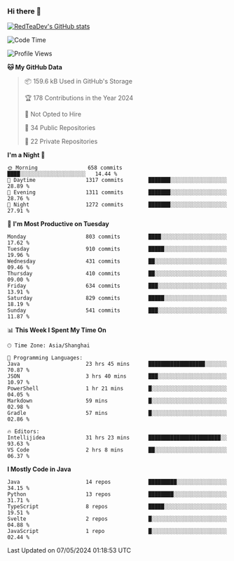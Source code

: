 ### Hi there 👋

<!--
**RedTeaDev/RedTeaDev** is a ✨ _special_ ✨ repository because its `README.md` (this file) appears on your GitHub profile.

Here are some ideas to get you started:

- 🔭 I’m currently working on ...
- 🌱 I’m currently learning ...
- 👯 I’m looking to collaborate on ...
- 🤔 I’m looking for help with ...
- 💬 Ask me about ...
- 📫 How to reach me: ...
- 😄 Pronouns: ...
- ⚡ Fun fact: ...
-->

<!--
[![wakatime](https://wakatime.com/badge/user/6b101ed0-04c0-4490-9283-eb61f2efff96.svg)](https://wakatime.com/@6b101ed0-04c0-4490-9283-eb61f2efff96)
!-->

[![RedTeaDev's GitHub stats](https://github-readme-stats.vercel.app/api?username=RedTeaDev)](https://github.com/anuraghazra/github-readme-stats)
<!--
[![willianrod's wakatime stats](https://github-readme-stats.vercel.app/api/wakatime?username=RedTeaDev)](https://github.com/anuraghazra/github-readme-stats)
!-->
<!--START_SECTION:waka-->
![Code Time](http://img.shields.io/badge/Code%20Time-2%2C223%20hrs%204%20mins-blue)

![Profile Views](http://img.shields.io/badge/Profile%20Views-3-blue)

**🐱 My GitHub Data** 

> 📦 159.6 kB Used in GitHub's Storage 
 > 
> 🏆 178 Contributions in the Year 2024
 > 
> 🚫 Not Opted to Hire
 > 
> 📜 34 Public Repositories 
 > 
> 🔑 22 Private Repositories 
 > 
**I'm a Night 🦉** 

```text
🌞 Morning                658 commits         ████░░░░░░░░░░░░░░░░░░░░░   14.44 % 
🌆 Daytime                1317 commits        ███████░░░░░░░░░░░░░░░░░░   28.89 % 
🌃 Evening                1311 commits        ███████░░░░░░░░░░░░░░░░░░   28.76 % 
🌙 Night                  1272 commits        ███████░░░░░░░░░░░░░░░░░░   27.91 % 
```
📅 **I'm Most Productive on Tuesday** 

```text
Monday                   803 commits         ████░░░░░░░░░░░░░░░░░░░░░   17.62 % 
Tuesday                  910 commits         █████░░░░░░░░░░░░░░░░░░░░   19.96 % 
Wednesday                431 commits         ██░░░░░░░░░░░░░░░░░░░░░░░   09.46 % 
Thursday                 410 commits         ██░░░░░░░░░░░░░░░░░░░░░░░   09.00 % 
Friday                   634 commits         ███░░░░░░░░░░░░░░░░░░░░░░   13.91 % 
Saturday                 829 commits         █████░░░░░░░░░░░░░░░░░░░░   18.19 % 
Sunday                   541 commits         ███░░░░░░░░░░░░░░░░░░░░░░   11.87 % 
```


📊 **This Week I Spent My Time On** 

```text
🕑︎ Time Zone: Asia/Shanghai

💬 Programming Languages: 
Java                     23 hrs 45 mins      ██████████████████░░░░░░░   70.87 % 
JSON                     3 hrs 40 mins       ███░░░░░░░░░░░░░░░░░░░░░░   10.97 % 
PowerShell               1 hr 21 mins        █░░░░░░░░░░░░░░░░░░░░░░░░   04.05 % 
Markdown                 59 mins             █░░░░░░░░░░░░░░░░░░░░░░░░   02.98 % 
Gradle                   57 mins             █░░░░░░░░░░░░░░░░░░░░░░░░   02.86 % 

🔥 Editors: 
Intellijidea             31 hrs 23 mins      ███████████████████████░░   93.63 % 
VS Code                  2 hrs 8 mins        ██░░░░░░░░░░░░░░░░░░░░░░░   06.37 % 
```

**I Mostly Code in Java** 

```text
Java                     14 repos            █████████░░░░░░░░░░░░░░░░   34.15 % 
Python                   13 repos            ████████░░░░░░░░░░░░░░░░░   31.71 % 
TypeScript               8 repos             █████░░░░░░░░░░░░░░░░░░░░   19.51 % 
Svelte                   2 repos             █░░░░░░░░░░░░░░░░░░░░░░░░   04.88 % 
JavaScript               1 repo              █░░░░░░░░░░░░░░░░░░░░░░░░   02.44 % 
```




 Last Updated on 07/05/2024 01:18:53 UTC
<!--END_SECTION:waka-->


